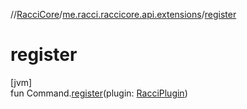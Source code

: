 //[RacciCore](../../index.md)/[me.racci.raccicore.api.extensions](index.md)/[register](register.md)

# register

[jvm]\
fun Command.[register](register.md)(plugin: [RacciPlugin](../me.racci.raccicore.api.plugin/-racci-plugin/index.md))
